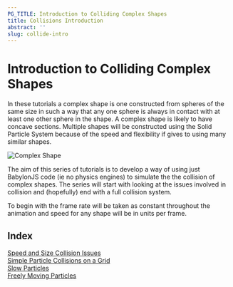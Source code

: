 ```yaml
---
PG_TITLE: Introduction to Colliding Complex Shapes
title: Collisions Introduction
abstract: ''
slug: collide-intro
---
```


# Introduction to Colliding Complex Shapes

In these tutorials a complex shape is one constructed from spheres of the same size in such a way that any one sphere 
is always in contact with at least one other sphere in the shape. A complex shape is likely to have concave sections. 
Multiple shapes will be constructed using the Solid Particle System because of the speed and flexibility if gives to using 
many similar shapes.

![Complex Shape](/img/samples/collide1.jpg)


The aim of this series of tutorials is to develop a way of using just BabylonJS code (ie no physics engines) to simulate the the collision of complex shapes. The series will start with looking at the issues involved in collision and (hopefully) end with a full collision system.

To begin with the frame rate will be taken as constant throughout the animation and speed for any shape will be in units per frame.

## Index 

[Speed and Size Collision Issues](/samples/Issues.html)  
[Simple Particle Collisions on a Grid](/samples/Grid_Moves.html)  
[Slow Particles](/samples/Slow_Collide.html)  
[Freely Moving Particles](/samples/Free_Collide.html)  



